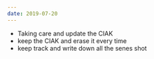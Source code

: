 ```yaml
---
date: 2019-07-20
---
```

- Taking care and update the CIAK
- keep the CIAK and erase it every time
- keep track and write down all the senes shot